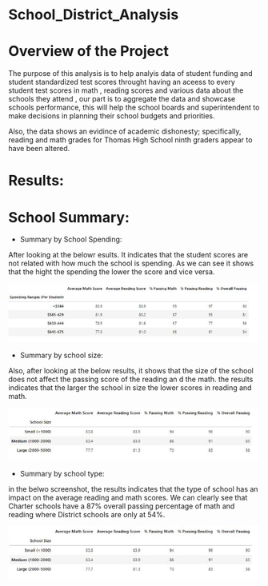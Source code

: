 # School_District_Analysis

# **Overview of the Project**

The purpose of this analysis is to help analyis data of student funding and student standardized test scores throught having an aceess to every student test scores in math , reading scores and various data about the schools they attend , our part is to aggregate the data and showcase schools performance, this will help the school boards and superintendent to make decisions in planning their school budgets and priorities.

Also, the data shows an evidince of academic dishonesty; specifically, reading and math grades for Thomas High School ninth graders appear to have been altered.

# **Results:**
# School Summary:

* Summary by School Spending:

After looking at the belowr esults. It indicates that the student scores are not related with how much the school is spending. As we can see it shows that the hight the spending the lower the score and vice versa.

![name-of-you-image](https://github.com/Asmaamkawi/School_District_Analysis/blob/main/image%204.JPG)




* Summary by school size:

Also, after looking at the below results, it shows that the size of the school does not affect the passing score of the reading an d the math. the results indicates that the larger the school in size the lower scores in reading and math.

![name-of-you-image](https://github.com/Asmaamkawi/School_District_Analysis/blob/main/Image%201.JPG)




* Summary by school type:

in the belwo screenshot, the results indicates that the type of school has an impact on the average reading and math scores. We can clearly see that Charter schools have a 87% overall passing percentage of math and reading where District schools are only at 54%.

![name-of-you-image](https://github.com/Asmaamkawi/School_District_Analysis/blob/main/Image%201.JPG)




